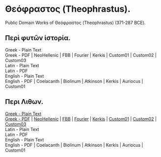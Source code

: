 # Θεόφραστος (Theophrastus).

Public Domain Works of Θεόφραστος (Theophrastus) (371-287 BCE).

## Περὶ φυτῶν ἱστορία.

Greek - Plain Text  
Greek - PDF | NeoHellenic | FBB | Fourier | Kerkis | Custom01 | Custom02 | Custom03  
Latin - Plain Text  
Latin - PDF  
English - Plain Text  
English - PDF | Coelacanth | Biolinum | Atkinson | Kerkis | Auriocus | Custom01  

## Περι Λιθων.

[Greek - Plain Text](on-stones/full-text-greek.md)  
[Greek - PDF](https://cdn.solaranamnesis.com/theophrastus/onstones/theophrastus_on_stones_greek.pdf) | [NeoHellenic](https://cdn.solaranamnesis.com/theophrastus/onstones/theophrastus_on_stones_greek_neohellenic.pdf) | [FBB](https://cdn.solaranamnesis.com/theophrastus/onstones/theophrastus_on_stones_greek_fbb.pdf) | [Fourier](https://cdn.solaranamnesis.com/theophrastus/onstones/theophrastus_on_stones_greek_fourier.pdf) | [Kerkis](https://cdn.solaranamnesis.com/theophrastus/onstones/theophrastus_on_stones_greek_kerkis.pdf) | [Custom01](https://cdn.solaranamnesis.com/theophrastus/onstones/theophrastus_on_stones_greek_custom01.pdf) | [Custom02](https://cdn.solaranamnesis.com/theophrastus/onstones/theophrastus_on_stones_greek_custom02.pdf) | [Custom03](https://cdn.solaranamnesis.com/theophrastus/onstones/theophrastus_on_stones_greek_custom03.pdf)  
Latin - Plain Text  
Latin - PDF  
English - Plain Text  
English - PDF | Coelacanth | Biolinum | Atkinson | Kerkis | Auriocus | Custom01  
